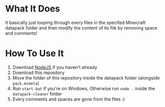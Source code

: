 # What It Does
It basically just looping through every files in the specifed Minecraft datapack folder and then modify the content of its file by removing space and comments!

# How To Use It
1. Download [NodeJS](https://nodejs.org/en/download/) if you haven't already
2. Download this repository
3. Move the folder of this repository inside the datapack folder (alongside `pack.mcmeta`)
4. Run `start.bat` if you're on Windows, Otherwise run `node .` inside the `datapack-cleaner` folder
5. Every comments and spaces are gone from the files :)